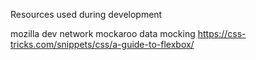 Resources used during development

mozilla dev network
mockaroo data mocking
https://css-tricks.com/snippets/css/a-guide-to-flexbox/